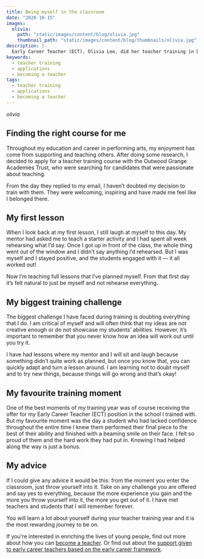 ```yaml
---
title: Being myself in the classroom
date: "2020-10-15"
images:
  olivia:
    path: "static/images/content/blog/olivia.jpg"
    thumbnail_path: "static/images/content/blog/thumbnails/olivia.jpg"
description: |-
  Early Career Teacher (ECT), Olivia Lee, did her teacher training in Drama with the Outwood Grange Academies Trust. Here she explains how being herself in the classroom has made her the teacher she has become.
keywords:
  - teacher training
  - applications
  - becoming a teacher
tags:
  - teacher training
  - applications
  - becoming a teacher
---
```


$olivia$

## Finding the right course for me

Throughout my education and career in performing arts, my enjoyment has come from supporting and teaching others. After doing some research, I decided to apply for a teacher training course with the Outwood Grange Academies Trust, who were searching for candidates that were passionate about teaching.

From the day they replied to my email, I haven’t doubted my decision to train with them. They were welcoming, inspiring and have made me feel like I belonged there.

## My first lesson

When I look back at my first lesson, I still laugh at myself to this day. My mentor had asked me to teach a starter activity and I had spent all week rehearsing what I’d say. Once I got up in front of the class, the whole thing went out of the window and I didn’t say anything I’d rehearsed. But I was myself and I stayed positive, and the students engaged with it — it all worked out!

Now I’m teaching full lessons that I’ve planned myself. From that first day it’s felt natural to just be myself and not rehearse everything.

## My biggest training challenge

The biggest challenge I have faced during training is doubting everything that I do. I am critical of myself and will often think that my ideas are not creative enough or do not showcase my students’ abilities. However, it’s important to remember that you never know how an idea will work out until you try it.

I have had lessons where my mentor and I will sit and laugh because something didn’t quite work as planned, but once you know that, you can quickly adapt and turn a lesson around. I am learning not to doubt myself and to try new things, because things will go wrong and that’s okay!

## My favourite training moment

One of the best moments of my training year was of course receiving the offer for my Early Career Teacher (ECT) position in the school I trained with. But my favourite moment was the day a student who had lacked confidence throughout the entire time I knew them performed their final piece to the best of their ability and finished with a beaming smile on their face. I felt so proud of them and the hard work they had put in. Knowing I had helped along the way is just a bonus.

## My advice

If I could give any advice it would be this: from the moment you enter the classroom, just throw yourself into it. Take on any challenge you are offered and say yes to everything, because the more experience you gain and the more you throw yourself into it, the more you get out of it. I have met teachers and students that I will remember forever.

You will learn a lot about yourself during your teacher training year and it is the most rewarding journey to be on.

If you're interested in enriching the lives of young people, find out more about how you can [become a teacher](/steps-to-become-a-teacher). Or find out about the [support given to early career teachers based on the early career framework](/life-as-a-teacher/teaching-as-a-career/early-career-teachers).
